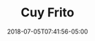 ---
templateKey: gallery-post
title: Cuy Frito
date: '2018-07-05T07:41:56-05:00'
image: /images/uploads/ramen_japan_1.jpg
tags:
  - Food
  - Ramen
---